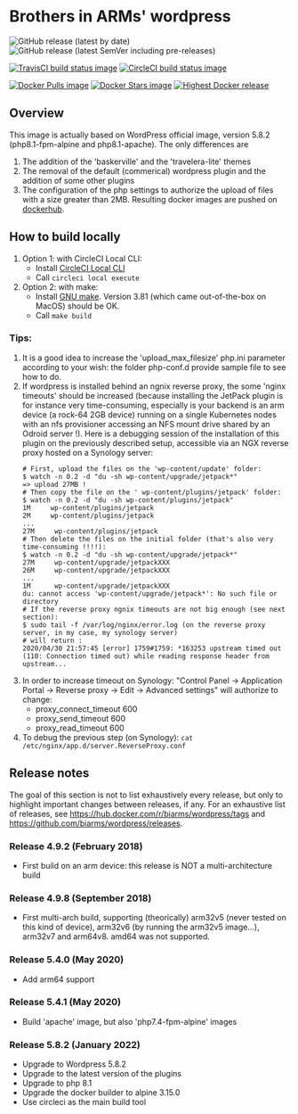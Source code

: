 # Brothers in ARMs' wordpress


![GitHub release (latest by date)](https://img.shields.io/github/v/release/biarms/wordpress?label=Latest%20Github%20release&logo=Github)
![GitHub release (latest SemVer including pre-releases)](https://img.shields.io/github/v/release/biarms/wordpress?include_prereleases&label=Highest%20GitHub%20release&logo=Github&sort=semver)

[![TravisCI build status image](https://img.shields.io/travis/biarms/wordpress/master?label=Travis%20build&logo=Travis)](https://travis-ci.org/biarms/wordpress)
[![CircleCI build status image](https://img.shields.io/circleci/build/gh/biarms/wordpress/master?label=CircleCI%20build&logo=CircleCI)](https://circleci.com/gh/biarms/wordpress)

[![Docker Pulls image](https://img.shields.io/docker/pulls/biarms/wordpress?logo=Docker)](https://hub.docker.com/r/biarms/wordpress)
[![Docker Stars image](https://img.shields.io/docker/stars/biarms/wordpress?logo=Docker)](https://hub.docker.com/r/biarms/wordpress)
[![Highest Docker release](https://img.shields.io/docker/v/biarms/wordpress?label=docker%20release&logo=Docker&sort=semver)](https://hub.docker.com/r/biarms/wordpress)

<!--
[![Travis build status](https://api.travis-ci.org/biarms/wordpress.svg?branch=master)](https://travis-ci.org/biarms/wordpress)
[![CircleCI build status](https://circleci.com/gh/biarms/wordpress.svg?style=svg)](https://circleci.com/gh/biarms/wordpress)
-->

## Overview
This image is actually based on WordPress official image, version 5.8.2 (php8.1-fpm-alpine and php8.1-apache).
The only differences are
1. The addition of the 'baskerville' and the 'travelera-lite' themes
2. The removal of the default (commerical) wordpress plugin and the addition of some other plugins
3. The configuration of the php settings to authorize the upload of files with a size greater than 2MB.
Resulting docker images are pushed on [dockerhub](https://hub.docker.com/r/biarms/wordpress/).

## How to build locally
1. Option 1: with CircleCI Local CLI:
   - Install [CircleCI Local CLI](https://circleci.com/docs/2.0/local-cli/)
   - Call `circleci local execute`
2. Option 2: with make:
   - Install [GNU make](https://www.gnu.org/software/make/manual/make.html). Version 3.81 (which came out-of-the-box on MacOS) should be OK.
   - Call `make build`

### Tips:
1. It is a good idea to increase the 'upload_max_filesize' php.ini parameter according to your wish: the folder php-conf.d provide sample file to see how to do.
1. If wordpress is installed behind an ngnix reverse proxy, the some 'nginx timeouts' should be increased (because installing the JetPack plugin is for instance very time-consuming, especially is your backend is an arm device (a rock-64 2GB device) running on a single Kubernetes nodes with an nfs provisioner accessing an NFS mount drive shared by an Odroid server !).
   Here is a debugging session of the installation of this plugin on the previously described setup, accessible via an NGX reverse proxy hosted on a Synology server:
   ```
   # First, upload the files on the 'wp-content/update' folder:
   $ watch -n 0.2 -d "du -sh wp-content/upgrade/jetpack*"
   => upload 27MB !
   # Then copy the file on the ' wp-content/plugins/jetpack' folder:
   $ watch -n 0.2 -d "du -sh wp-content/plugins/jetpack"
   1M     wp-content/plugins/jetpack
   2M     wp-content/plugins/jetpack
   ...
   27M     wp-content/plugins/jetpack
   # Then delete the files on the initial folder (that's also very time-consuming !!!!):
   $ watch -n 0.2 -d "du -sh wp-content/upgrade/jetpack*"
   27M     wp-content/upgrade/jetpackXXX
   26M     wp-content/upgrade/jetpackXXX
   ...
   1M      wp-content/upgrade/jetpackXXX
   du: cannot access 'wp-content/upgrade/jetpack*': No such file or directory
   # If the reverse proxy ngnix timeouts are not big enough (see next section):
   $ sudo tail -f /var/log/nginx/error.log (on the reverse proxy server, in my case, my synology server)
   # will return :
   2020/04/30 21:57:45 [error] 1759#1759: *163253 upstream timed out (110: Connection timed out) while reading response header from upstream...
   ```
1. In order to increase timeout on Synology: "Control Panel -> Application Portal -> Reverse proxy -> Edit -> Advanced settings" will authorize to change:
   - proxy_connect_timeout 600
   - proxy_send_timeout 600
   - proxy_read_timeout 600
1. To debug the previous step (on Synology): `cat /etc/nginx/app.d/server.ReverseProxy.conf`

## Release notes
The goal of this section is not to list exhaustively every release, but only to highlight important changes between releases, if any.
For an exhaustive list of releases, see https://hub.docker.com/r/biarms/wordpress/tags and https://github.com/biarms/wordpress/releases.

### Release 4.9.2 (February 2018)
- First build on an arm device: this release is NOT a multi-architecture build

### Release 4.9.8 (September 2018)
- First multi-arch build, supporting (theorically) arm32v5 (never tested on this kind of device), arm32v6 (by running the arm32v5 image...), arm32v7 and arm64v8. amd64 was not supported.

### Release 5.4.0 (May 2020)
- Add arm64 support

### Release 5.4.1 (May 2020)
- Build 'apache' image, but also 'php7.4-fpm-alpine' images

### Release 5.8.2 (January 2022)
- Upgrade to Wordpress 5.8.2
- Upgrade to the latest version of the plugins 
- Upgrade to php 8.1
- Upgrade the docker builder to alpine 3.15.0  
- Use circleci as the main build tool
